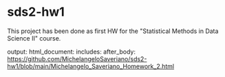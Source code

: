 # sds2-hw1
This project has been done as first HW for the "Statistical Methods in Data Science II" course.

output:
  html_document:
    includes:
      after_body: https://github.com/MichelangeloSaveriano/sds2-hw1/blob/main/Michelangelo_Saveriano_Homework_2.html
